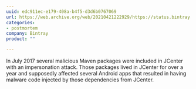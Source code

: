```yaml
---
uuid: edc911ec-e179-408a-b4f5-d3d6b0767069
url: https://web.archive.org/web/20210421222929/https://status.bintray.com/incidents/w4dfr0rpznkt
categories:
- postmortem
company: Bintray
product: ""

---
```


In July 2017 several malicious Maven packages were included in JCenter with an impersonation attack. Those packages lived in JCenter for over a year and supposedly affected several Android apps that resulted in having malware code injected by those dependencies from JCenter.
